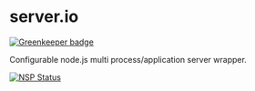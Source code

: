server.io
=========

[![Greenkeeper badge](https://badges.greenkeeper.io/Eeems/server.io.svg)](https://greenkeeper.io/)

Configurable node.js multi process/application server wrapper.

[![NSP Status](https://nodesecurity.io/orgs/omnimaga/projects/8477cd3c-06c7-4a93-8a59-f8cf8c45ecbf/badge)](https://nodesecurity.io/orgs/omnimaga/projects/8477cd3c-06c7-4a93-8a59-f8cf8c45ecbf)

